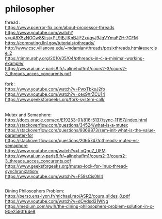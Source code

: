 # philosopher
thread :<br>
https://www.pcerror-fix.com/about-processor-threads<br>
https://www.youtube.com/watch?v=uA8X5zNOGw8&list=PL9IEJIKnBJjFZxuqyJ9JqVYmuFZHr7CFM<br>
https://computing.llnl.gov/tutorials/pthreads/ <br>
http://www.csc.villanova.edu/~mdamian/threads/posixthreads.html#exercise_2 <br>
https://timmurphy.org/2010/05/04/pthreads-in-c-a-minimal-working-example/<br>
https://www.ai.univ-paris8.fr/~alinehuf/m1/cours2-3/cours2-3_threads_acces_concurents.pdf 
<br><br>
fork : <br>
https://www.youtube.com/watch?v=PwxTbksJ2fo<br>
https://www.youtube.com/watch?v=cex9XrZCU14<br>
https://www.geeksforgeeks.org/fork-system-call/<br>
<br><br>
Mutex and Semaphore:<br>
https://docs.oracle.com/cd/E19253-01/816-5137/sync-11157/index.html<br>
https://stackoverflow.com/questions/34524/what-is-a-mutex <br>
https://stackoverflow.com/questions/9369873/sem-init-what-is-the-value-parameter-for<br>
https://stackoverflow.com/questions/2065747/pthreads-mutex-vs-semaphore<br>
https://www.youtube.com/watch?v=I-xQpuZ_UFM<br>
https://www.ai.univ-paris8.fr/~alinehuf/m1/cours2-3/cours2-3_threads_acces_concurents.pdf<br>
https://www.geeksforgeeks.org/mutex-lock-for-linux-thread-synchronization/<br>
https://www.youtube.com/watch?v=F59sCis0hl4<br><br>

Dining Philosophers Problem:<br>
https://perso.ens-lyon.fr/michael.rao/ASR2/cours_slides_8.pdf<br>
https://www.youtube.com/watch?v=dOVdsd31WNg<br>
https://medium.com/swlh/the-dining-philosophers-problem-solution-in-c-90e2593f64e8<br>
